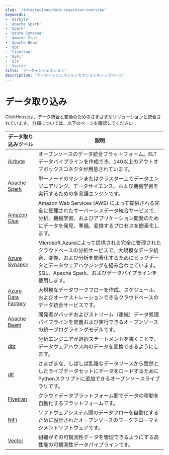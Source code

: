 ```yaml
---
slug: '/integrations/data-ingestion-overview'
keywords:
- 'Airbyte'
- 'Apache Spark'
- 'Spark'
- 'Azure Synapse'
- 'Amazon Glue'
- 'Apache Beam'
- 'dbt'
- 'Fivetran'
- 'NiFi'
- 'dlt'
- 'Vector'
title: 'データインジェスション'
description: 'データインジェスションセクションのトップページ'
---
```





# データ取り込み

ClickHouseは、データ統合と変換のためのさまざまなソリューションと統合されています。
詳細については、以下のページを確認してください：

| データ取り込みツール                                            | 説明                                                                                                                                                                                                                           |
|------------------------------------------------------------------|---------------------------------------------------------------------------------------------------------------------------------------------------------------------------------------------------------------------------------------|
| [Airbyte](/integrations/airbyte)                                 | オープンソースのデータ統合プラットフォーム。ELTデータパイプラインを作成でき、140以上のアウトオブボックスコネクタが用意されています。                                                                                   |
| [Apache Spark](/integrations/apache-spark)                       | 単一ノードのマシンまたはクラスター上でデータエンジニアリング、データサイエンス、および機械学習を実行するための多言語エンジンです。                                                                                                        |
| [Amazon Glue](/integrations/glue)                                | Amazon Web Services (AWS) によって提供される完全に管理されたサーバーレスデータ統合サービスで、分析、機械学習、およびアプリケーション開発のためにデータを発見、準備、変換するプロセスを簡素化します。     |
| [Azure Synapse](/integrations/azure-synapse)                     | Microsoft Azureによって提供される完全に管理されたクラウドベースの分析サービスで、大規模なデータ統合、変換、および分析を簡素化するためにビッグデータとデータウェアハウジングを組み合わせています。SQL、Apache Spark、およびデータパイプラインを使用します。 |
| [Azure Data Factory](/integrations/azure-data-factory)           | 大規模なデータワークフローを作成、スケジュール、およびオーケストレーションできるクラウドベースのデータ統合サービスです。 |
| [Apache Beam](/integrations/apache-beam)                         | 開発者がバッチおよびストリーム（連続）データ処理パイプラインを定義および実行できるオープンソースの統一プログラミングモデルです。                                                                                 |
| [dbt](/integrations/dbt)                                         | 分析エンジニアが選択ステートメントを書くことで、データウェアハウス内のデータを変換できるようにします。                                                                                                                                |
| [dlt](/integrations/data-ingestion/etl-tools/dlt-and-clickhouse) | さまざまな、しばしば乱雑なデータソースから整然としたライブデータセットにデータをロードするためにPythonスクリプトに追加できるオープンソースライブラリです。                                                                            |
| [Fivetran](/integrations/fivetran)                               | クラウドデータプラットフォーム間でデータの移動を自動化するプラットフォームです。                                                                                                                                    |
| [NiFi](/integrations/nifi)                                       | ソフトウェアシステム間のデータフローを自動化するために設計されたオープンソースのワークフローマネジメントソフトウェアです。                                                                                                                                  |
| [Vector](/integrations/vector)                                   | 組織がその可観測性データを管理できるようにする高性能の可観測性データパイプラインです。                                                                                                                        |
